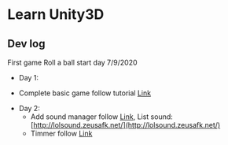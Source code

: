 # Learn Unity3D

## Dev log 

First game Roll a ball start day 7/9/2020

- Day 1:
 + Complete basic game follow tutorial [Link](https://www.youtube.com/watch?v=_uO5B7bP9jo&list=PLX2vGYjWbI0TiP080ELGDurOmz5NAg5CI)
 
- Day 2:
  + Add sound manager follow [Link](https://www.youtube.com/watch?v=6OT43pvUyfY), List sound: [http://lolsound.zeusafk.net/](http://lolsound.zeusafk.net/)
  + Timmer follow [Link](https://answers.unity.com/questions/64498/time-counter-up.html)

